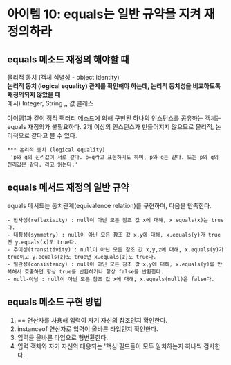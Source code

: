 # 아이템 10: equals는 일반 규약을 지켜 재정의하라

## equals 메소드 재정의 해야할 때

물리적 동치 (객체 식별성 - object identity) \
**논리적 동치 (logical equality) 관계를 확인해야 하는데, 논리적 동치성을 비교하도록 재정의되지 않았을 때** \
예시) Integer, String ,, 값 클래스

[아이템1](../item01/Readme.md)과 같이 정적 팩터리 메소드에 의해 구현된 하나의 인스턴스를 공유하는 객체는 equals 재정의가 불필요하다. 
2개 이상의 인스턴스가 만들어지지 않으므로 물리적, 논리적으로 같다고 볼 수 있다.
```
*** 논리적 동치 (logical equality)
 'p와 q의 진리값이 서로 같다. p=q라고 표현하기도 하며, p와 q는 같다. 또는 p와 q의 진리값은 같다. 라고 읽는다.' 
```

## equals 메서드 재정의 일반 규약
equals 메서드는 동치관계(equivalence relation)를 구현하며, 다음을 만족한다.
```
- 반사성(reflexivity) : null이 아닌 모든 참조 값 x에 대해, x.equals(x)는 true 다.
- 대칭성(symmetry) : null이 아닌 모든 참조 값 x,y에 대해, x.equals(y)가 true면 y.equals(x)도 true다.
- 추이성(transitivity) : null이 아닌 모든 참조 값 x,y,z에 대해, x.equals(y)가 true이고 y.equals(z)도 true면 x.equals(z)도 true다.
- 일관성(consistency) : null이 아닌 모든 참조 값 x,y에 대해, x.equals(y)를 반복해서 호출하면 항상 true를 반환하거나 항상 false를 반환한다.
- null-아님 : null이 아닌 모든 참조 값 x에 대해, x.equals(null)은 false다.
```

## equals 메소드 구현 방법
1. == 연산자를 사용해 입력이 자기 자신의 참조인지 확인한다.
2. instanceof 연산자로 입력이 올바른 타입인지 확인한다.
3. 입력을 올바른 타입으로 형변환한다.
4. 입력 객체와 자기 자신의 대응되는 '핵심'필드들이 모두 일치하는지 하나씩 검사한다.

